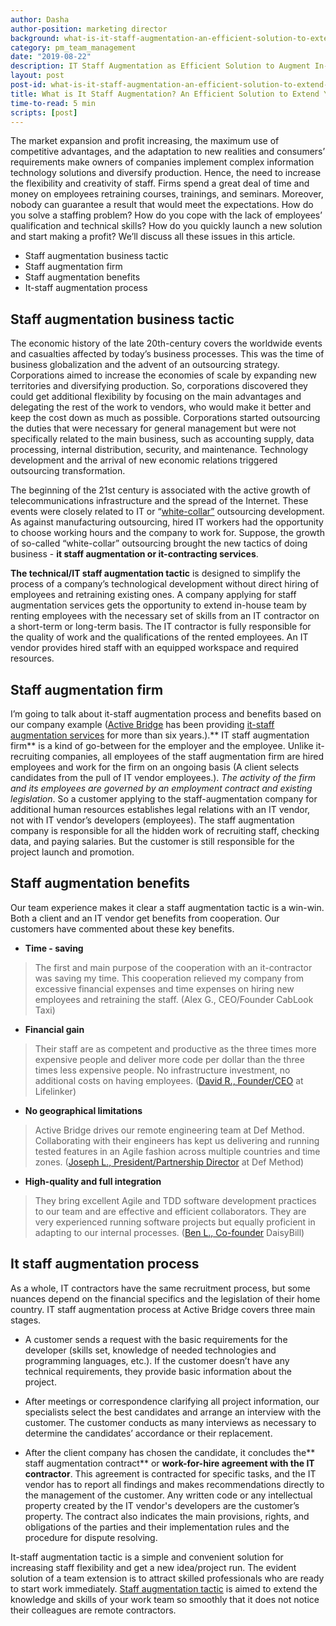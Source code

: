 ```yaml
---
author: Dasha
author-position: marketing director
background: what-is-it-staff-augmentation-an-efficient-solution-to-extend-your-dev-team-back
category: pm_team_management
date: "2019-08-22"
description: IT Staff Augmentation as Efficient Solution to Augment In-house Team
layout: post
post-id: what-is-it-staff-augmentation-an-efficient-solution-to-extend-your-dev-team
title: What is It Staff Augmentation? An Efficient Solution to Extend Your Dev Team
time-to-read: 5 min
scripts: [post]
---
```


The market expansion and profit increasing, the maximum use of competitive advantages, and the adaptation to new realities and consumers’ requirements make owners of companies implement complex information technology solutions and diversify production. Hence, the need to increase the flexibility and creativity of staff. Firms spend a great deal of time and money on employees retraining courses, trainings, and seminars. Moreover, nobody can guarantee a result that would meet the expectations. How do you solve a staffing problem? How do you cope with the lack of employees’ qualification and technical skills? How do you quickly launch a new solution and start making a profit? We’ll discuss all these issues in this article.

* Staff augmentation business tactic
* Staff augmentation firm
* Staff augmentation benefits
* It-staff augmentation process


## Staff augmentation business tactic

The economic history of the late 20th-century covers the worldwide events and casualties affected by today’s business processes. This was the time of business globalization and the advent of an outsourcing strategy. Сorporations aimed to increase the economies of scale by expanding new territories and diversifying production. So, corporations discovered they could get additional flexibility by focusing on the main advantages and delegating the rest of the work to vendors, who would make it better and keep the cost down as much as possible. Corporations started outsourcing the duties that were necessary for general management but were not specifically related to the main business, such as accounting supply, data processing, internal distribution, security, and maintenance. Technology development and the arrival of new economic relations triggered outsourcing transformation.

The beginning of the 21st century is associated with the active growth of telecommunications infrastructure and the spread of the Internet. These events were closely related to IT or “[white-collar”](https://en.wikipedia.org/wiki/White-collar_worker) outsourcing development. As against manufacturing outsourcing, hired IT workers had the opportunity to choose working hours and the company to work for. Suppose, the growth of so-called “white-collar” outsourcing brought the new tactics of doing business - **it staff augmentation or it-contracting services**. 

**The technical/IT staff augmentation tactic** is designed to simplify the process of a company’s technological development without direct hiring of employees and retraining existing ones. A company applying for staff augmentation services gets the opportunity to extend in-house team by renting employees with the necessary set of skills from an IT contractor on a short-term or long-term basis. The IT contractor is fully responsible for the quality of work and the qualifications of the rented employees. An IT vendor provides hired staff with an equipped workspace and required resources.

## Staff augmentation firm

I’m going to talk about it-staff augmentation process and benefits based on our company example ([Active Bridge](https://activebridge.org/) has been providing [it-staff augmentation services](https://activebridge.org/how-we-work) for more than six years.).** IT staff augmentation firm** is a kind of go-between for the employer and the employee. Unlike it-recruiting companies, all employees of the staff augmentation firm are hired employees and work for the firm on an ongoing basis (A client selects candidates from the pull of IT vendor employees.). *The activity of the firm and its employees are governed by an employment contract and existing legislation*. So a customer applying to the staff-augmentation company for additional human resources establishes legal relations with an IT vendor, not with IT vendor’s developers (employees). The staff augmentation company is responsible for all the hidden work of recruiting staff, checking data, and paying salaries. But the customer is still responsible for the project launch and promotion.


## Staff augmentation benefits

Our team experience makes it clear a staff augmentation tactic is a win-win. Both a client and an IT vendor get benefits from cooperation. Our customers have commented about these key benefits.

* **Time - saving**
> The first and main purpose of the cooperation with an it-contractor was saving my time. This cooperation relieved my company from excessive financial expenses and time expenses on hiring new employees and retraining the staff. (Alex G., CEO/Founder CabLook Taxi)

* **Financial gain**
> Their staff are as competent and productive as the three times more expensive people and deliver more code per dollar than the three times less expensive people. No infrastructure investment, no additional costs on having employees. ([David R., Founder/CEO](https://activebridge.org/portfolio#testimonial-lifelinker-inc) at Lifelinker)

* **No geographical limitations**
> Active Bridge drives our remote engineering team at Def Method. Collaborating with their engineers has kept us delivering and running tested features in an Agile fashion across multiple countries and time zones. ([Joseph L., President/Partnership Director](https://activebridge.org/portfolio#testimonial-def-method) at Def Method)

* **High-quality and full integration**
> They bring excellent Agile and TDD software development practices to our team and are effective and efficient collaborators. They are very experienced running software projects but equally proficient in adapting to our internal processes. ([Ben L., Co-founder](https://activebridge.org/portfolio#testimonial-daisybill) DaisyBill)


## It staff augmentation process

As a whole, IT contractors have the same recruitment process, but some nuances depend on the financial specifics and the legislation of their home country. IT staff augmentation process at Active Bridge covers three main stages.

* A customer sends a request with the basic requirements for the developer (skills set, knowledge of needed technologies and programming languages, etc.). If the customer doesn’t have any technical requirements, they provide basic information about the project.

* After meetings or correspondence clarifying all project information, our specialists select the best candidates and arrange an interview with the customer. The customer conducts as many interviews as necessary to determine the candidates’ accordance or their replacement.

* After the client company has chosen the candidate, it concludes the** staff augmentation contract** or **work-for-hire agreement with the IT contractor**. This agreement is contracted for specific tasks, and the IT vendor has to report all findings and makes recommendations directly to the management of the customer. Any written code or any intellectual property created by the IT vendor's developers are the customer’s property. The contract also indicates the main provisions, rights, and obligations of the parties and their implementation rules and the procedure for dispute resolving.


It-staff augmentation tactic is a simple and convenient solution for increasing staff flexibility and get a new idea/project run. The evident solution of a team extension is to attract skilled professionals who are ready to start work immediately. [Staff augmentation tactic](https://www.toptal.com/insights/future-of-work/what-is-staff-augmentation) is aimed to extend the knowledge and skills of your work team so smoothly that it does not notice their colleagues are remote contractors.
